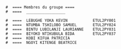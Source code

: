 
       #  ==== Membres du groupe ====
       #  ====  _________________

       #  ====  LEBUGHE YOKA KEVIN           ETUL2PY001
       #  ====  NTUMBA TSHILOBO SAMUEL       ETUL2PY024
       #  ====  BINTU LUBILANJI LAURIANNE    ETUL2PY031
       #  ====  BIYOKO NTIKUBULA BIDA        ETUL2PY037
       #  ====  KOBI KIFUA PATRICIA
       #  ====  NGOYI KITENGE BEATRICE
